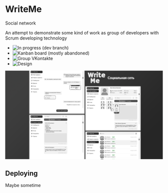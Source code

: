 # WriteMe
 Social network

An attempt to demonstrate some kind of work as group of developers with Scrum developing technology
 
- ![In progress (dev branch)](https://github.com/AigizIskuzhin/WriteMe/tree/dev)
- ![Kanban board (mostly abandoned)](https://github.com/AigizIskuzhin/WriteMe/projects/1)
- ![Group VKontakte](https://vk.com/writemedev)
- ![Design](https://github.com/AigizIskuzhin/WriteMe/tree/release/Documentation/Design/Website)

![ ](https://github.com/AigizIskuzhin/WriteMe/blob/dev/Documentation/Design/Website/Images/PresentationSmall.png)


Deploying
-
Maybe sometime

